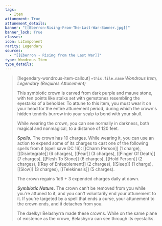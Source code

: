 ```yaml
---
tags:
  - Item
attunement: True
attunement_details: 
banner: "[[Eberron-Rising-From-The-Last-War-Banner.jpg]]"
banner_lock: True
classes:
icon: LiComponent
rarity: Legendary
sources:
  - "[[Eberron - Rising from the Last War]]"
type: Wondrous Item
type_details: 
---
```

>[!legendary-wondrous-item-callout] `=this.file.name`
>*Wondrous Item, Legendary (Requires Attunement)*
>
>This symbiotic crown is carved from dark purple and mauve stone, with ten points like stalks set with gemstones resembling the eyestalks of a beholder. To attune to this item, you must wear it on your head for the entire attunement period, during which the crown's hidden tendrils burrow into your scalp to bond with your skull.
>
>While wearing the crown, you can see normally in darkness, both magical and nonmagical, to a distance of 120 feet.
>
>***Spells.*** The crown has 10 charges. While wearing it, you can use an action to expend some of its charges to cast one of the following spells from it (spell save DC 16): [[Charm Person]] (1 charge), [[Disintegrate]] (6 charges), [[Fear]] (3 charges), [[Finger Of Death]] (7 charges), [[Flesh To Stone]] (6 charges), [[Hold Person]] (2 charges), [[Ray of Enfeeblement]] (2 charges), [[Sleep]] (1 charge), [[Slow]] (3 charges), [[Telekinesis]] (5 charges).
>
>The crown regains 1d6 + 3 expended charges daily at dawn.
>
>***Symbiotic Nature.*** The crown can't be removed from you while you're attuned to it, and you can't voluntarily end your attunement to it. If you're targeted by a spell that ends a curse, your attunement to the crown ends, and it detaches from you.
>
>The daelkyr Belashyrra made these crowns. While on the same plane of existence as the crown, Belashyrra can see through its eyestalks.
>
>
